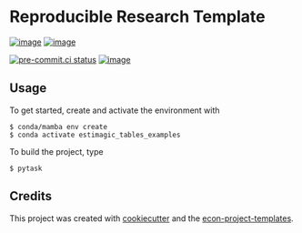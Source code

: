 # Reproducible Research Template

[![image](https://img.shields.io/github/actions/workflow/status/ariannaw.rosenbluth/estimagic_tables_examples/main.yml?branch=main)](https://github.com/ariannaw.rosenbluth/estimagic_tables_examples/actions?query=branch%3Amain) [![image](https://codecov.io/gh/ariannaw.rosenbluth/estimagic_tables_examples/branch/main/graph/badge.svg)](https://codecov.io/gh/ariannaw.rosenbluth/estimagic_tables_examples)

[![pre-commit.ci status](https://results.pre-commit.ci/badge/github/ariannaw.rosenbluth/estimagic_tables_examples/main.svg)](https://results.pre-commit.ci/latest/github/ariannaw.rosenbluth/estimagic_tables_examples/main)
[![image](https://img.shields.io/badge/code%20style-black-000000.svg)](https://github.com/psf/black)

## Usage

To get started, create and activate the environment with

```console
$ conda/mamba env create
$ conda activate estimagic_tables_examples
```

To build the project, type

```console
$ pytask
```

## Credits

This project was created with [cookiecutter](https://github.com/audreyr/cookiecutter)
and the
[econ-project-templates](https://github.com/OpenSourceEconomics/econ-project-templates).
